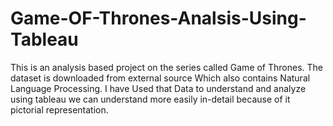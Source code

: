 # Game-OF-Thrones-Analsis-Using-Tableau
This is an analysis based project on the series called Game of Thrones. The dataset is downloaded  from external source Which also contains Natural Language Processing. I have Used that Data to understand and analyze using tableau we can understand more easily in-detail because of it pictorial representation. 
